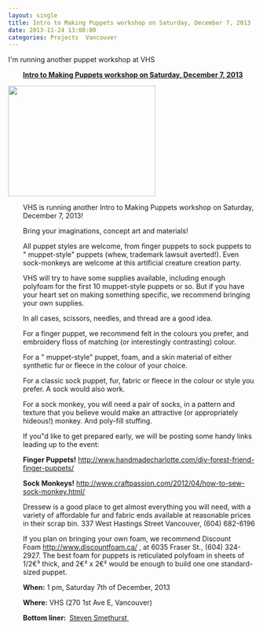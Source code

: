 ```yaml
---
layout: single
title: Intro to Making Puppets workshop on Saturday, December 7, 2013
date: 2013-11-24 13:00:00
categories: Projects  Vancouver
---
```

I'm running another puppet workshop at VHS
<p style="padding-left: 30px;"><strong><a href="http://vancouver.hackspace.ca/wp/2013/11/22/intro-to-making-puppets-workshop-on-saturday-december-7-2013/">Intro to Making Puppets workshop on Saturday, December 7, 2013</a></strong></p>
<img class="alignright" alt="" src="http://vancouver.hackspace.ca/wp/wp-content/uploads/2013/11/puppets071-300x225.jpg" width="300" height="225" />
<p style="padding-left: 30px;">VHS is running another Intro to Making Puppets workshop on Saturday, December 7, 2013!</p>
<p style="padding-left: 30px;">Bring your imaginations, concept art and materials!</p>
<p style="padding-left: 30px;">All puppet styles are welcome, from finger puppets to sock puppets to "
muppet-style" puppets (whew, trademark lawsuit averted!). Even sock-monkeys are welcome at this artificial creature creation party.</p>
<p style="padding-left: 30px;">VHS will try to have some supplies available, including enough polyfoam for the first 10 muppet-style puppets or so. But if you have your heart set on making something specific, we recommend bringing your own supplies.</p>
<p style="padding-left: 30px;">In all cases, scissors, needles, and thread are a good idea.</p>
<p style="padding-left: 30px;">For a finger puppet, we recommend felt in the colours you prefer, and embroidery floss of matching (or interestingly contrasting) colour.</p>
<p style="padding-left: 30px;">For a "
muppet-style" puppet, foam, and a skin material of either synthetic fur or fleece in the colour of your choice.</p>
<p style="padding-left: 30px;">For a classic sock puppet, fur, fabric or fleece in the colour or style you prefer. A sock would also work.</p>
<p style="padding-left: 30px;">For a sock monkey, you will need a pair of socks, in a pattern and texture that you believe would make an attractive (or appropriately hideous!) monkey. And poly-fill stuffing.</p>
<p style="padding-left: 30px;">If you&quot;d like to get prepared early, we will be posting some handy links leading up to the event:</p>
<p style="padding-left: 30px;"><strong>Finger Puppets!</strong>
<a href="http://www.handmadecharlotte.com/diy-forest-friend-finger-puppets/">http://www.handmadecharlotte.com/diy-forest-friend-finger-puppets/</a></p>
<p style="padding-left: 30px;"><strong>Sock Monkeys!</strong>
<a href="http://www.craftpassion.com/2012/04/how-to-sew-sock-monkey.html">http://www.craftpassion.com/2012/04/how-to-sew-sock-monkey.html/</a></p>
<p style="padding-left: 30px;">Dressew is a good place to get almost everything you will need, with a variety of affordable fur and fabric ends available at reasonable prices in their scrap bin. 337 West Hastings Street Vancouver, (604) 682-6196</p>
<p style="padding-left: 30px;">If you plan on bringing your own foam, we recommend Discount Foam <a href="http://www.discountfoam.ca/">http://www.discountfoam.ca/</a> , at 6035 Fraser St., (604) 324-2927. The best foam for puppets is reticulated polyfoam in sheets of 1/2€³ thick, and 2€² x 2€² would be enough to build one one standard-sized puppet.</p>
<p style="padding-left: 30px;"><strong>When:</strong>
1 pm, Saturday 7th of December, 2013</p>
<p style="padding-left: 30px;"><strong>Where:</strong>
VHS (270 1st Ave E, Vancouver)</p>
<p style="padding-left: 30px;"><strong>Bottom liner: </strong>
<a href="http://www.abluestar.com/">Steven Smethurst </a></p>
